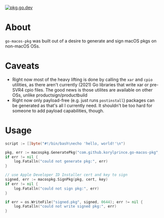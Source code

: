 [![pkg.go.dev](https://img.shields.io/badge/go.dev-reference-007d9c?logo=go&logoColor=white&style=flat-square)](https://pkg.go.dev/github.com/korylprince/go-macos-pkg)

# About

`go-macos-pkg` was built out of a desire to generate and sign macOS pkgs on non-macOS OSs.

# Caveats

* Right now most of the heavy lifting is done by calling the `xar` and `cpio` utilities, as there aren't currently (2021) Go libraries that write xar or pre-SVR4 cpio files. The good news is those utilites are available on other OSs, unlike productsign/productbuild
* Right now only payload-free (e.g. just runs `postinstall`) packages can be generated as that's all I currently need. It shouldn't be too hard for someone to add payload capabilities, though.

# Usage

```go
script := []byte("#!/bin/bash\necho 'hello, world!'\n")

pkg, err := macospkg.GeneratePkg("com.github.korylprince.go-macos-pkg", "1.0.0", script)
if err != nil {
    log.Fatalln("could not generate pkg:", err)
}

// use Apple Developer ID Installer cert and key to sign
signed, err := macospkg.SignPkg(pkg, cert, key)
if err != nil {
    log.Fatalln("could not sign pkg:", err)
}

if err = os.WriteFile("signed.pkg", signed, 0644); err != nil {
    log.Fatalln("could not write signed pkg:", err)
}
```
